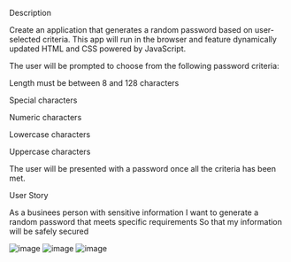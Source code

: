 Description

Create an application that generates a random password based on user-selected criteria. This app will run in the browser and feature dynamically updated HTML and CSS powered by JavaScript.

The user will be prompted to choose from the following password criteria:

Length must be between 8 and 128 characters

Special characters 

Numeric characters

Lowercase characters

Uppercase characters


The user will be presented with a password once all the criteria has been met.

User Story

As a businees person with sensitive information
I want to generate a random password that meets specific requirements
So that my information will be safely secured

![image](https://user-images.githubusercontent.com/65382273/106228002-42012e00-619f-11eb-9e39-8dde60003174.png)
![image](https://user-images.githubusercontent.com/65382273/106228086-7ffe5200-619f-11eb-8a22-bfccf90aaead.png)
![image](https://user-images.githubusercontent.com/65382273/106228162-a4f2c500-619f-11eb-83f4-c7d52029c8e9.png)
